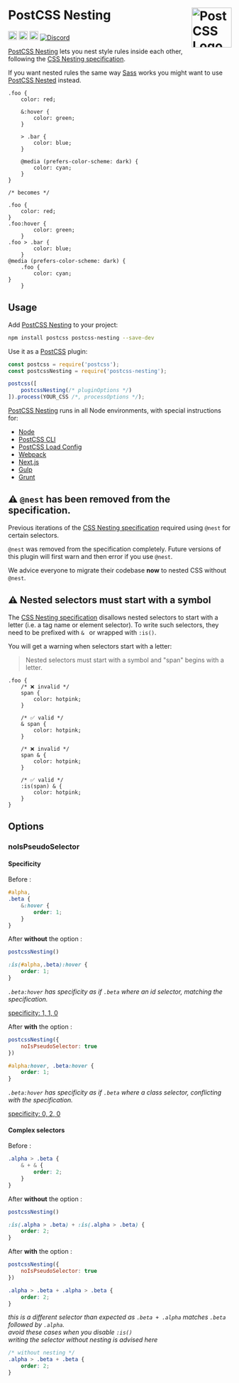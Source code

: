 # PostCSS Nesting [<img src="https://postcss.github.io/postcss/logo.svg" alt="PostCSS Logo" width="90" height="90" align="right">][PostCSS]

[<img alt="npm version" src="https://img.shields.io/npm/v/postcss-nesting.svg" height="20">][npm-url] [<img alt="CSS Standard Status" src="https://cssdb.org/images/badges/nesting-rules.svg" height="20">][css-url] [<img alt="Build Status" src="https://github.com/csstools/postcss-plugins/workflows/test/badge.svg" height="20">][cli-url] [<img alt="Discord" src="https://shields.io/badge/Discord-5865F2?logo=discord&logoColor=white">][discord]

[PostCSS Nesting] lets you nest style rules inside each other, following the [CSS Nesting specification].

If you want nested rules the same way [Sass] works
you might want to use [PostCSS Nested] instead.

```pcss
.foo {
	color: red;

	&:hover {
		color: green;
	}

	> .bar {
		color: blue;
	}

	@media (prefers-color-scheme: dark) {
		color: cyan;
	}
}

/* becomes */

.foo {
	color: red;
}
.foo:hover {
		color: green;
	}
.foo > .bar {
		color: blue;
	}
@media (prefers-color-scheme: dark) {
	.foo {
		color: cyan;
}
	}
```

## Usage

Add [PostCSS Nesting] to your project:

```bash
npm install postcss postcss-nesting --save-dev
```

Use it as a [PostCSS] plugin:

```js
const postcss = require('postcss');
const postcssNesting = require('postcss-nesting');

postcss([
	postcssNesting(/* pluginOptions */)
]).process(YOUR_CSS /*, processOptions */);
```

[PostCSS Nesting] runs in all Node environments, with special
instructions for:

- [Node](INSTALL.md#node)
- [PostCSS CLI](INSTALL.md#postcss-cli)
- [PostCSS Load Config](INSTALL.md#postcss-load-config)
- [Webpack](INSTALL.md#webpack)
- [Next.js](INSTALL.md#nextjs)
- [Gulp](INSTALL.md#gulp)
- [Grunt](INSTALL.md#grunt)

## ⚠️ `@nest` has been removed from the specification.

Previous iterations of the [CSS Nesting specification] required using `@nest` for certain selectors.

`@nest` was removed from the specification completely.
Future versions of this plugin will first warn and then error if you use `@nest`.

We advice everyone to migrate their codebase **now** to nested CSS without `@nest`.

## ⚠️ Nested selectors must start with a symbol

The [CSS Nesting specification](https://www.w3.org/TR/css-nesting-1/#example-34e8e94f) disallows nested selectors to start with a letter (i.e. a tag name or element selector). To write such selectors, they need to be prefixed with `& ` or wrapped with `:is()`.

You will get a warning when selectors start with a letter:
> Nested selectors must start with a symbol and "span" begins with a letter.

```pcss
.foo {
	/* ❌ invalid */
	span {
		color: hotpink;
	}

	/* ✅ valid */
	& span {
		color: hotpink;
	}

	/* ❌ invalid */
	span & {
		color: hotpink;
	}

	/* ✅ valid */
	:is(span) & {
		color: hotpink;
	}
}	
```

## Options

### noIsPseudoSelector

#### Specificity

Before :

```css
#alpha,
.beta {
	&:hover {
		order: 1;
	}
}
```

After **without** the option :

```js
postcssNesting()
```

```css
:is(#alpha,.beta):hover {
	order: 1;
}
```

_`.beta:hover` has specificity as if `.beta` where an id selector, matching the specification._

[specificity: 1, 1, 0](https://polypane.app/css-specificity-calculator/#selector=%3Ais(%23alpha%2C.beta)%3Ahover)

After **with** the option :

```js
postcssNesting({
	noIsPseudoSelector: true
})
```

```css
#alpha:hover, .beta:hover {
	order: 1;
}
```

_`.beta:hover` has specificity as if `.beta` where a class selector, conflicting with the specification._

[specificity: 0, 2, 0](https://polypane.app/css-specificity-calculator/#selector=.beta%3Ahover)


#### Complex selectors

Before :

```css
.alpha > .beta {
	& + & {
		order: 2;
	}
}
```

After **without** the option :

```js
postcssNesting()
```

```css
:is(.alpha > .beta) + :is(.alpha > .beta) {
	order: 2;
}
```

After **with** the option :

```js
postcssNesting({
	noIsPseudoSelector: true
})
```

```css
.alpha > .beta + .alpha > .beta {
	order: 2;
}
```

_this is a different selector than expected as `.beta + .alpha` matches `.beta` followed by `.alpha`._<br>
_avoid these cases when you disable `:is()`_<br>
_writing the selector without nesting is advised here_

```css
/* without nesting */
.alpha > .beta + .beta {
	order: 2;
}
```

[cli-url]: https://github.com/csstools/postcss-plugins/actions/workflows/test.yml?query=workflow/test
[css-url]: https://cssdb.org/#nesting-rules
[discord]: https://discord.gg/bUadyRwkJS
[npm-url]: https://www.npmjs.com/package/postcss-nesting

[PostCSS]: https://github.com/postcss/postcss
[PostCSS Nesting]: https://github.com/csstools/postcss-plugins/tree/main/plugins/postcss-nesting
[PostCSS Nested]: https://github.com/postcss/postcss-nested
[Sass]: https://sass-lang.com/
[CSS Nesting specification]: https://www.w3.org/TR/css-nesting-1/
